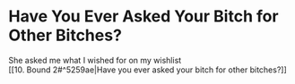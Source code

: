 # Have You Ever Asked Your Bitch for Other Bitches?

She asked me what I wished for on my wishlist  
[[10. Bound 2#^5259ae|Have you ever asked your bitch for other bitches?]]  
